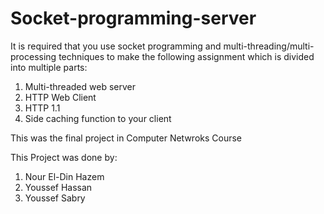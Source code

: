 # Socket-programming-server
It is required that you use socket programming and multi-threading/multi-processing techniques to make the following assignment which is divided into multiple parts:
1)  Multi-threaded web server
2)  HTTP Web Client
3)  HTTP 1.1
4) Side caching function to your client

This was the final project in Computer Netwroks Course</br>

This Project was done by:
1. Nour El-Din Hazem
2. Youssef Hassan
3. Youssef Sabry
